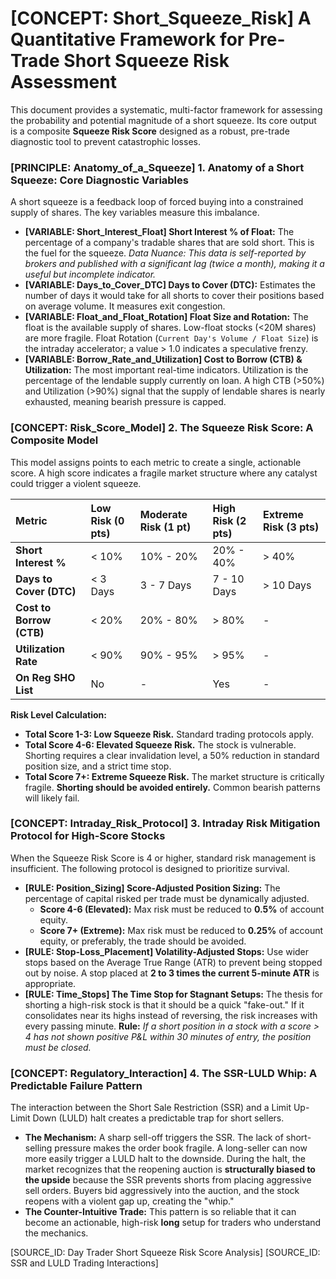 # [CONCEPT: Short_Squeeze_Risk] A Quantitative Framework for Pre-Trade Short Squeeze Risk Assessment

This document provides a systematic, multi-factor framework for assessing the probability and potential magnitude of a short squeeze. Its core output is a composite **Squeeze Risk Score** designed as a robust, pre-trade diagnostic tool to prevent catastrophic losses.

### [PRINCIPLE: Anatomy_of_a_Squeeze] 1. Anatomy of a Short Squeeze: Core Diagnostic Variables

A short squeeze is a feedback loop of forced buying into a constrained supply of shares. The key variables measure this imbalance.

- **[VARIABLE: Short_Interest_Float] Short Interest % of Float:** The percentage of a company's tradable shares that are sold short. This is the fuel for the squeeze. *Data Nuance: This data is self-reported by brokers and published with a significant lag (twice a month), making it a useful but incomplete indicator.*
- **[VARIABLE: Days_to_Cover_DTC] Days to Cover (DTC):** Estimates the number of days it would take for all shorts to cover their positions based on average volume. It measures exit congestion.
- **[VARIABLE: Float_and_Float_Rotation] Float Size and Rotation:** The float is the available supply of shares. Low-float stocks (<20M shares) are more fragile. Float Rotation (`Current Day's Volume / Float Size`) is the intraday accelerator; a value > 1.0 indicates a speculative frenzy.
- **[VARIABLE: Borrow_Rate_and_Utilization] Cost to Borrow (CTB) & Utilization:** The most important real-time indicators. Utilization is the percentage of the lendable supply currently on loan. A high CTB (>50%) and Utilization (>90%) signal that the supply of lendable shares is nearly exhausted, meaning bearish pressure is capped.

### [CONCEPT: Risk_Score_Model] 2. The Squeeze Risk Score: A Composite Model

This model assigns points to each metric to create a single, actionable score. A high score indicates a fragile market structure where any catalyst could trigger a violent squeeze.

| Metric | Low Risk (0 pts) | Moderate Risk (1 pt) | High Risk (2 pts) | Extreme Risk (3 pts) |
| :--- | :--- | :--- | :--- | :--- |
| **Short Interest %** | < 10% | 10% - 20% | 20% - 40% | > 40% |
| **Days to Cover (DTC)** | < 3 Days | 3 - 7 Days | 7 - 10 Days | > 10 Days |
| **Cost to Borrow (CTB)**| < 20% | 20% - 80% | > 80% | - |
| **Utilization Rate** | < 90% | 90% - 95% | > 95% | - |
| **On Reg SHO List** | No | - | Yes | - |

**Risk Level Calculation:**
- **Total Score 1-3: Low Squeeze Risk.** Standard trading protocols apply.
- **Total Score 4-6: Elevated Squeeze Risk.** The stock is vulnerable. Shorting requires a clear invalidation level, a 50% reduction in standard position size, and a strict time stop.
- **Total Score 7+: Extreme Squeeze Risk.** The market structure is critically fragile. **Shorting should be avoided entirely.** Common bearish patterns will likely fail.

### [CONCEPT: Intraday_Risk_Protocol] 3. Intraday Risk Mitigation Protocol for High-Score Stocks

When the Squeeze Risk Score is 4 or higher, standard risk management is insufficient. The following protocol is designed to prioritize survival.

- **[RULE: Position_Sizing] Score-Adjusted Position Sizing:** The percentage of capital risked per trade must be dynamically adjusted.
    - **Score 4-6 (Elevated):** Max risk must be reduced to **0.5%** of account equity.
    - **Score 7+ (Extreme):** Max risk must be reduced to **0.25%** of account equity, or preferably, the trade should be avoided.
- **[RULE: Stop-Loss_Placement] Volatility-Adjusted Stops:** Use wider stops based on the Average True Range (ATR) to prevent being stopped out by noise. A stop placed at **2 to 3 times the current 5-minute ATR** is appropriate.
- **[RULE: Time_Stops] The Time Stop for Stagnant Setups:** The thesis for shorting a high-risk stock is that it should be a quick "fake-out." If it consolidates near its highs instead of reversing, the risk increases with every passing minute. **Rule:** *If a short position in a stock with a score > 4 has not shown positive P&L within 30 minutes of entry, the position must be closed.*

### [CONCEPT: Regulatory_Interaction] 4. The SSR-LULD Whip: A Predictable Failure Pattern

The interaction between the Short Sale Restriction (SSR) and a Limit Up-Limit Down (LULD) halt creates a predictable trap for short sellers.

- **The Mechanism:** A sharp sell-off triggers the SSR. The lack of short-selling pressure makes the order book fragile. A long-seller can now more easily trigger a LULD halt to the downside. During the halt, the market recognizes that the reopening auction is **structurally biased to the upside** because the SSR prevents shorts from placing aggressive sell orders. Buyers bid aggressively into the auction, and the stock reopens with a violent gap up, creating the "whip."
- **The Counter-Intuitive Trade:** This pattern is so reliable that it can become an actionable, high-risk **long** setup for traders who understand the mechanics.

[SOURCE_ID: Day Trader Short Squeeze Risk Score Analysis]
[SOURCE_ID: SSR and LULD Trading Interactions]